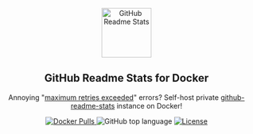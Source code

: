 <p align="center">
 <img width="100px" src="https://res.cloudinary.com/anuraghazra/image/upload/v1594908242/logo_ccswme.svg" align="center" alt="GitHub Readme Stats" />
 <h2 align="center">GitHub Readme Stats for Docker</h2>
 <p align="center">Annoying "<a href="https://github.com/anuraghazra/github-readme-stats/issues/1471">maximum retries exceeded</a>" errors? Self-host private <a href="https://github.com/anuraghazra/github-readme-stats">github-readme-stats</a> instance on Docker!</p>
</p>
<p align="center">
  <a href="https://hub.docker.com/r/crusaders/github-readme-stats-docker">
    <img alt="Docker Pulls" src="https://img.shields.io/docker/pulls/crusaders/github-readme-stats-docker" />
  </a>
  <a>
     <img alt="GitHub top language" src="https://img.shields.io/github/languages/top/Crusader99/github-readme-stats-docker">
  </a>
  <a href="http://opensource.org/licenses/MIT">
    <img alt="License" src="https://img.shields.io/github/license/mdouchement/standardfile.svg" />
  </a>
  <br />
  <br />
</p>
